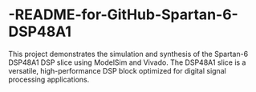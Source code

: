 # -README-for-GitHub-Spartan-6-DSP48A1
This project demonstrates the simulation and synthesis of the Spartan-6 DSP48A1 DSP slice using ModelSim and Vivado. The DSP48A1 slice is a versatile, high-performance DSP block optimized for digital signal processing applications.
